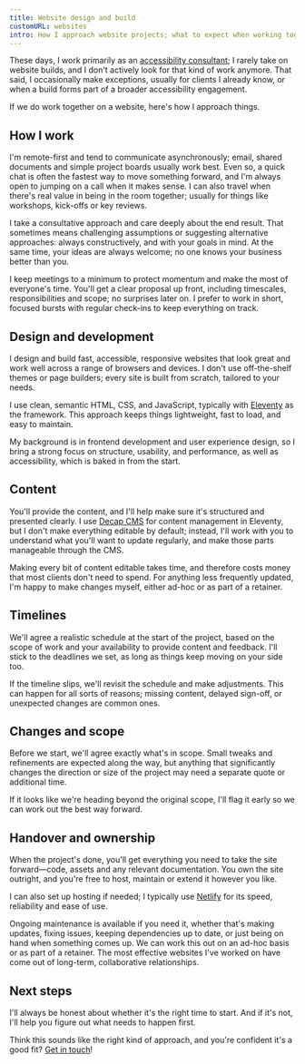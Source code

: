 ```yaml
---
title: Website design and build
customURL: websites
intro: How I approach website projects; what to expect when working together, from planning and delivery to handover and long-term support.
---
```


These days, I work primarily as an [accessibility consultant](/services/consultancy); I rarely take on website builds, and I don't actively look for that kind of work anymore. That said, I occasionally make exceptions, usually for clients I already know, or when a build forms part of a broader accessibility engagement.

If we do work together on a website, here's how I approach things.


## How I work

I'm remote-first and tend to communicate asynchronously; email, shared documents and simple project boards usually work best. Even so, a quick chat is often the fastest way to move something forward, and I'm always open to jumping on a call when it makes sense. I can also travel when there's real value in being in the room together; usually for things like workshops, kick-offs or key reviews.

I take a consultative approach and care deeply about the end result. That sometimes means challenging assumptions or suggesting alternative approaches: always constructively, and with your goals in mind. At the same time, your ideas are always welcome; no one knows your business better than you.

I keep meetings to a minimum to protect momentum and make the most of everyone's time. You'll get a clear proposal up front, including timescales, responsibilities and scope; no surprises later on. I prefer to work in short, focused bursts with regular check-ins to keep everything on track.


## Design and development

I design and build fast, accessible, responsive websites that look great and work well across a range of browsers and devices. I don't use off-the-shelf themes or page builders; every site is built from scratch, tailored to your needs.

I use clean, semantic HTML, CSS, and JavaScript, typically with [Eleventy](https://www.11ty.dev/) as the framework. This approach keeps things lightweight, fast to load, and easy to maintain.

My background is in frontend development and user experience design, so I bring a strong focus on structure, usability, and performance, as well as accessibility, which is baked in from the start.


## Content

You'll provide the content, and I'll help make sure it's structured and presented clearly. I use [Decap CMS](https://decapcms.org) for content management in Eleventy, but I don't make everything editable by default; instead, I'll work with you to understand what you'll want to update regularly, and make those parts manageable through the CMS.

Making every bit of content editable takes time, and therefore costs money that most clients don't need to spend. For anything less frequently updated, I'm happy to make changes myself, either ad-hoc or as part of a retainer.


## Timelines

We'll agree a realistic schedule at the start of the project, based on the scope of work and your availability to provide content and feedback. I'll stick to the deadlines we set, as long as things keep moving on your side too.

If the timeline slips, we'll revisit the schedule and make adjustments. This can happen for all sorts of reasons; missing content, delayed sign-off, or unexpected changes are common ones.


## Changes and scope

Before we start, we'll agree exactly what's in scope. Small tweaks and refinements are expected along the way, but anything that significantly changes the direction or size of the project may need a separate quote or additional time.

If it looks like we're heading beyond the original scope, I'll flag it early so we can work out the best way forward.


## Handover and ownership

When the project's done, you'll get everything you need to take the site forward—code, assets and any relevant documentation. You own the site outright, and you're free to host, maintain or extend it however you like.

I can also set up hosting if needed; I typically use [Netlify](https://www.netlify.com) for its speed, reliability and ease of use.

Ongoing maintenance is available if you need it, whether that's making updates, fixing issues, keeping dependencies up to date, or just being on hand when something comes up. We can work this out on an ad-hoc basis or as part of a retainer. The most effective websites I've worked on have come out of long-term, collaborative relationships.


## Next steps

I'll always be honest about whether it's the right time to start. And if it's not, I'll help you figure out what needs to happen first.

Think this sounds like the right kind of approach, and you're confident it's a good fit? [Get in touch](/contact)!
